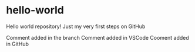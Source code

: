 # hello-world
Hello world repository! Just my very first steps on GitHub

Comment added in the branch
Comment added in VSCode
Cooment added in GitHub
